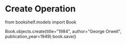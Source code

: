 # Create Operation
from bookshelf.models import Book

Book.objects.create(title="1984", author="George Orwell", publication_year=1949)
book.save()